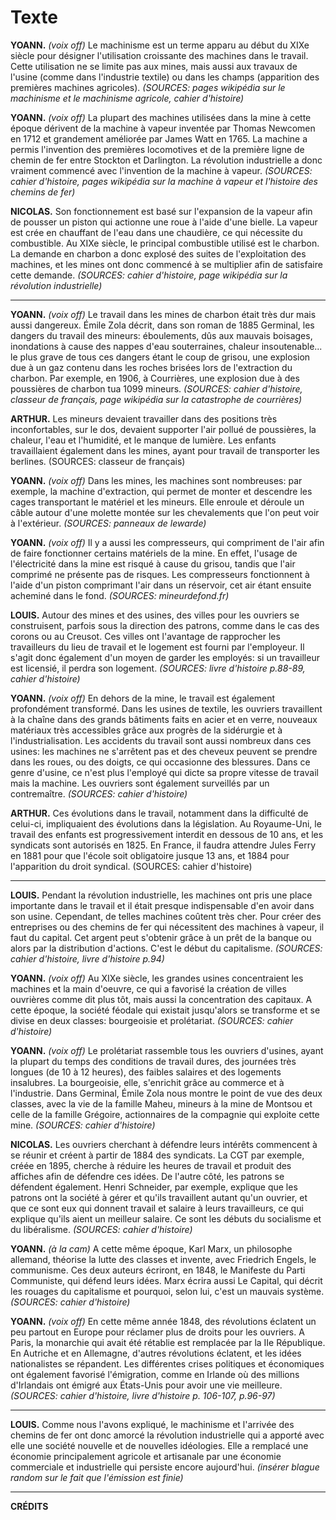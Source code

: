 # Texte

**YOANN.** *(voix off)*
Le machinisme est un terme apparu au début du XIXe siècle pour désigner l'utilisation
croissante des machines dans le travail. Cette utilisation ne se limite pas aux mines, mais
aussi aux travaux de l'usine (comme dans l'industrie textile) ou dans les champs (apparition
des premières machines agricoles).
*(SOURCES: pages wikipédia sur le machinisme et le machinisme agricole, cahier d'histoire)*

**YOANN.** *(voix off)*
La plupart des machines utilisées dans la mine à cette époque dérivent de la machine à vapeur
inventée par Thomas Newcomen en 1712 et grandement améliorée par James Watt en 1765. La machine
a permis l'invention des premières locomotives et de la première ligne de chemin de fer entre 
Stockton et Darlington. La révolution industrielle a donc vraiment commencé avec l'invention de
la machine à vapeur.
*(SOURCES: cahier d'histoire, pages wikipédia sur la machine à vapeur et l'histoire des chemins de fer)*

**NICOLAS.**
Son fonctionnement est basé sur l'expansion de la vapeur afin de pousser un piston qui actionne
une roue à l'aide d'une bielle. La vapeur est crée en chauffant de l'eau dans une chaudière, ce
qui nécessite du combustible. Au XIXe siècle, le principal combustible utilisé est le charbon.
La demande en charbon a donc explosé des suites de l'exploitation des machines, et les mines ont
donc commencé à se multiplier afin de satisfaire cette demande. 
*(SOURCES: cahier d'histoire, page wikipédia sur la révolution industrielle)*

---

**YOANN.** *(voix off)*
Le travail dans les mines de charbon était très dur mais aussi dangereux. Émile Zola décrit, dans
son roman de 1885 Germinal, les dangers du travail des mineurs: éboulements, dûs aux mauvais
boisages, inondations à cause des nappes d'eau souterraines, chaleur insoutenable... le plus
grave de tous ces dangers étant le coup de grisou, une explosion due à un gaz contenu dans les
roches brisées lors de l'extraction du charbon. Par exemple, en 1906, à Courrières, une explosion
due à des poussières de charbon tua 1099 mineurs.
*(SOURCES: cahier d'histoire, classeur de français, page wikipédia sur la catastrophe de courrières)*

**ARTHUR.**
Les mineurs devaient travailler dans des positions très inconfortables, sur le dos, devaient supporter
l'air pollué de poussières, la chaleur, l'eau et l'humidité, et le manque de lumière. Les enfants 
travaillaient également dans les mines, ayant pour travail de transporter les berlines.
(SOURCES: classeur de français)

**YOANN.** *(voix off)*
Dans les mines, les machines sont nombreuses: par exemple, la machine d'extraction, qui permet de
monter et descendre les cages transportant le matériel et les mineurs. Elle enroule et déroule un
câble autour d'une molette montée sur les chevalements que l'on peut voir à l'extérieur.
*(SOURCES: panneaux de lewarde)*

**YOANN.** *(voix off)*
Il y a aussi les compresseurs, qui compriment de l'air afin de faire fonctionner certains 
matériels de la mine. En effet, l'usage de l'électricité dans la mine est risqué à cause du 
grisou, tandis que l'air comprimé ne présente pas de risques. Les compresseurs fonctionnent à 
l'aide d'un piston comprimant l'air dans un réservoir, cet air étant ensuite acheminé dans le 
fond.
*(SOURCES: mineurdefond.fr)*

**LOUIS.**
Autour des mines et des usines, des villes pour les ouvriers se construisent, parfois sous
la direction des patrons, comme dans le cas des corons ou au Creusot. Ces villes ont l'avantage
de rapprocher les travailleurs du lieu de travail et le logement est fourni par l'employeur. Il
s'agit donc également d'un moyen de garder les employés: si un travailleur est licensié, il
perdra son logement.
*(SOURCES: livre d'histoire p.88-89, cahier d'histoire)*

**YOANN.** *(voix off)*
En dehors de la mine, le travail est également profondément transformé. Dans les usines de
textile, les ouvriers travaillent à la chaîne dans des grands bâtiments faits en acier et en
verre, nouveaux matériaux très accessibles grâce aux progrès de la sidérurgie et à
l'industrialisation. Les accidents du travail sont aussi nombreux dans ces usines: les machines
ne s'arrêtent pas et des cheveux peuvent se prendre dans les roues, ou des doigts, ce qui
occasionne des blessures. Dans ce genre d'usine, ce n'est plus l'employé qui dicte sa propre
vitesse de travail mais la machine. Les ouvriers sont également surveillés par un contremaître.
*(SOURCES: cahier d'histoire)*

**ARTHUR.**
Ces évolutions dans le travail, notamment dans la difficulté de celui-ci, impliquaient des
évolutions dans la législation. Au Royaume-Uni, le travail des enfants est progressivement
interdit en dessous de 10 ans, et les syndicats sont autorisés en 1825. En France, il faudra
attendre Jules Ferry en 1881 pour que l'école soit obligatoire jusque 13 ans, et 1884 pour
l'apparition du droit syndical.
(SOURCES: cahier d'histoire)

---

**LOUIS.**
Pendant la révolution industrielle, les machines ont pris une place importante dans le travail
et il était presque indispensable d'en avoir dans son usine. Cependant, de telles machines coûtent
très cher. Pour créer des entreprises ou des chemins de fer qui nécessitent des machines à vapeur,
il faut du capital. Cet argent peut s'obtenir grâce à un prêt de la banque ou alors par la
distribution d'actions. C'est le début du capitalisme.
*(SOURCES: cahier d'histoire, livre d'histoire p.94)*

**YOANN.** *(voix off)*
Au XIXe siècle, les grandes usines concentraient les machines et la main d'oeuvre, ce qui a
favorisé la création de villes ouvrières comme dit plus tôt, mais aussi la concentration des
capitaux. A cette époque, la société féodale qui existait jusqu'alors se transforme et se
divise en deux classes: bourgeoisie et prolétariat.
*(SOURCES: cahier d'histoire)*

**YOANN.** *(voix off)*
Le prolétariat rassemble tous les ouvriers d'usines, ayant la plupart du temps des conditions de
travail dures, des journées très longues (de 10 à 12 heures), des faibles salaires et des
logements insalubres. La bourgeoisie, elle, s'enrichit grâce au commerce et à l'industrie. Dans
Germinal, Émile Zola nous montre le point de vue des deux classes, avec la vie de la famille
Maheu, mineurs à la mine de Montsou et celle de la famille Grégoire, actionnaires de la compagnie
qui exploite cette mine.
*(SOURCES: cahier d'histoire)*

**NICOLAS.**
Les ouvriers cherchant à défendre leurs intérêts commencent à se réunir et créent à partir de
1884 des syndicats. La CGT par exemple, créée en 1895, cherche à réduire les heures de travail
et produit des affiches afin de défendre ces idées. De l'autre côté, les patrons se défendent
également. Henri Schneider, par exemple, explique que les patrons ont la société à gérer et
qu'ils travaillent autant qu'un ouvrier, et que ce sont eux qui donnent travail et salaire à leurs
travailleurs, ce qui explique qu'ils aient un meilleur salaire. Ce sont les débuts du socialisme
et du libéralisme.
*(SOURCES: cahier d'histoire)*

**YOANN.** *(à la cam)*
A cette même époque, Karl Marx, un philosophe allemand, théorise la lutte des classes et invente,
avec Friedrich Engels, le communisme. Ces deux auteurs écriront, en 1848, le Manifeste du Parti
Communiste, qui défend leurs idées. Marx écrira aussi Le Capital, qui décrit les rouages du
capitalisme et pourquoi, selon lui, c'est un mauvais système.
*(SOURCES: cahier d'histoire)*

**YOANN.** *(voix off)*
En cette même année 1848, des révolutions éclatent un peu partout en Europe pour réclamer plus de droits
pour les ouvriers. A Paris, la monarchie qui avait été rétablie est remplacée par la IIe
République. En Autriche et en Allemagne, d'autres révolutions éclatent, et les idées nationalistes
se répandent. Les différentes crises politiques et économiques ont également favorisé l'émigration,
comme en Irlande où des millions d'Irlandais ont émigré aux États-Unis pour avoir une vie meilleure.
*(SOURCES: cahier d'histoire, livre d'histoire p. 106-107, p.96-97)*

---

**LOUIS.**
Comme nous l'avons expliqué, le machinisme et l'arrivée des chemins de fer ont donc amorcé la révolution 
industrielle qui a apporté avec elle une société nouvelle et de nouvelles idéologies. Elle a 
remplacé une économie principalement agricole et artisanale par une économie commerciale et 
industrielle qui persiste encore aujourd'hui.
*(insérer blague random sur le fait que l'émission est finie)*

---

**CRÉDITS**
